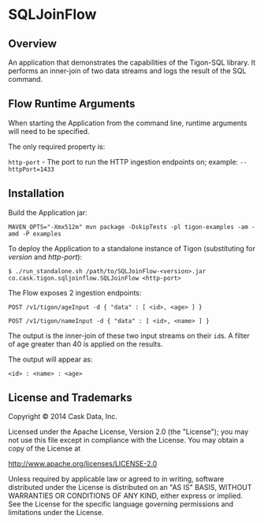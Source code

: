 # SQLJoinFlow


## Overview
An application that demonstrates the capabilities of the Tigon-SQL library.
It performs an inner-join of two data streams and logs the result of the SQL command.


## Flow Runtime Arguments
When starting the Application from the command line, runtime arguments will need to be specified.

The only required property is:

```http-port``` - The port to run the HTTP ingestion endpoints on; example: ```--httpPort=1433```


## Installation

Build the Application jar:
```
MAVEN_OPTS="-Xmx512m" mvn package -DskipTests -pl tigon-examples -am -amd -P examples
```

To deploy the Application to a standalone instance of Tigon (substituting for *version* and *http-port*):
```
$ ./run_standalone.sh /path/to/SQLJoinFlow-<version>.jar co.cask.tigon.sqljoinflow.SQLJoinFlow <http-port>
```

The Flow exposes 2 ingestion endpoints:
```
POST /v1/tigon/ageInput -d { "data" : [ <id>, <age> ] }
```

```
POST /v1/tigon/nameInput -d { "data" : [ <id>, <name> ] }
```

The output is the inner-join of these two input streams on their ``id``s. A filter of age greater than 40 is applied
on the results.

The output will appear as:

```
<id> : <name> : <age>
```


## License and Trademarks

Copyright © 2014 Cask Data, Inc.

Licensed under the Apache License, Version 2.0 (the "License"); you may not
use this file except in compliance with the License. You may obtain a copy of
the License at

http://www.apache.org/licenses/LICENSE-2.0

Unless required by applicable law or agreed to in writing, software
distributed under the License is distributed on an "AS IS" BASIS, WITHOUT
WARRANTIES OR CONDITIONS OF ANY KIND, either express or implied. See the
License for the specific language governing permissions and limitations under
the License.
